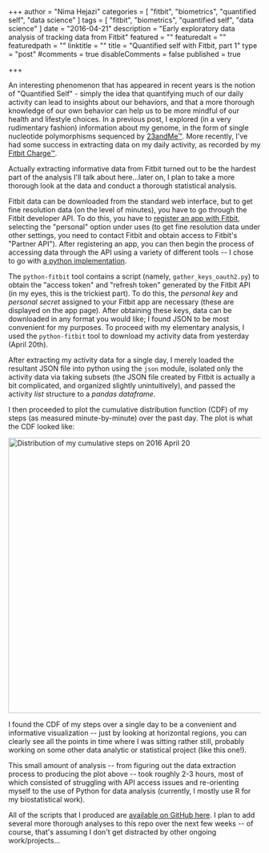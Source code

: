 +++
author = "Nima Hejazi"
categories = [ "fitbit", "biometrics", "quantified self", "data science" ]
tags = [ "fitbit", "biometrics", "quantified self", "data science" ]
date = "2016-04-21"
description = "Early exploratory data analysis of tracking data from Fitbit"
featured = ""
featuredalt = ""
featuredpath = ""
linktitle = ""
title = "Quantified self with Fitbit, part 1"
type = "post"
#comments = true
disableComments = false
published = true

+++

An interesting phenomenon that has appeared in recent years is the notion of
"Quantified Self" - simply the idea that quantifying much of our daily activity
can lead to insights about our behaviors, and that a more thorough knowledge of
our own behavior can help us to be more mindful of our health and lifestyle
choices. In a previous post, I explored (in a very rudimentary fashion)
information about my genome, in the form of single nucleotide polymorphisms
sequenced by [23andMe™](https://www.23andme.com/). More recently, I've had some
success in extracting data on my daily activity, as recorded by my [Fitbit
Charge™](https://www.fitbit.com/charge).

Actually extracting informative data from Fitbit turned out to be the hardest
part of the analysis I'll talk about here...later on, I plan to take a more
thorough look at the data and conduct a thorough statistical analysis.

Fitbit data can be downloaded from the standard web interface, but to get fine
resolution data (on the level of minutes), you have to go through the Fitbit
developer API. To do this, you have to [register an app with
Fitbit](https://dev.fitbit.com/apps), selecting the "personal" option under uses
(to get fine resolution data under other settings, you need to contact Fitbit
and obtain access to Fitbit's "Partner API"). After registering an app, you can
then begin the process of accessing data through the API using a variety of
different tools -- I chose to go with [a python
implementation](https://github.com/orcasgit/python-fitbit).

The `python-fitbit` tool contains a script (namely, `gather_keys_oauth2.py`) to
obtain the "access token" and "refresh token" generated by the Fitbit API (in
my eyes, this is the trickiest part). To do this, the _personal key_ and
_personal secret_ assigned to your Fitbit app are necessary (these are displayed
on the app page). After obtaining these keys, data can be downloaded in any
format you would like; I found JSON to be most convenient for my purposes. To
proceed with my elementary analysis, I used the `python-fitbit` tool to download
my activity data from yesterday (April 20th).

After extracting my activity data for a single day, I merely loaded the
resultant JSON file into python using the `json` module, isolated only the
activity data via taking subsets (the JSON file created by Fitbit is actually a
bit complicated, and organized slightly unintuitively), and passed the activity
_list_ structure to a _pandas dataframe_.

I then proceeded to plot the cumulative distribution function (CDF) of my steps
(as measured minute-by-minute) over the past day. The plot is what the CDF
looked like:

<img src="../../img/main/steps_Apr20.png"
alt="Distribution of my cumulative steps on 2016 April 20" width="800" height="550">

I found the CDF of my steps over a single day to be a convenient and informative
visualization -- just by looking at horizontal regions, you can clearly see all
the points in time where I was sitting rather still, probably working on some
other data analytic or statistical project (like this one!).

This small amount of analysis -- from figuring out the data extraction process
to producing the plot above -- took roughly 2-3 hours, most of which consisted
of struggling with API access issues and re-orienting myself to the use of
Python for data analysis (currently, I mostly use R for my biostatistical work).

All of the scripts that I produced are [available on GitHub
here](https://github.com/nhejazi/fitbit). I plan to add several more thorough
analyses to this repo over the next few weeks -- of course, that's assuming I
don't get distracted by other ongoing work/projects...

